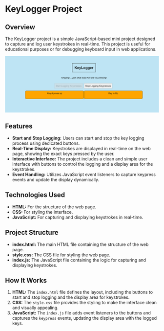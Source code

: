 # KeyLogger Project

## Overview

The KeyLogger project is a simple JavaScript-based mini project designed to capture and log user keystrokes in real-time. This project is useful for educational purposes or for debugging keyboard input in web applications.

![KeyLogger Screenshot](https://github.com/atharvakasodekar04/Key-Logger/blob/master/Demo.png)

## Features

- **Start and Stop Logging:** Users can start and stop the key logging process using dedicated buttons.
- **Real-Time Display:** Keystrokes are displayed in real-time on the web page, showing the exact keys pressed by the user.
- **Interactive Interface:** The project includes a clean and simple user interface with buttons to control the logging and a display area for the keystrokes.
- **Event Handling:** Utilizes JavaScript event listeners to capture keypress events and update the display dynamically.

## Technologies Used

- **HTML:** For the structure of the web page.
- **CSS:** For styling the interface.
- **JavaScript:** For capturing and displaying keystrokes in real-time.

## Project Structure

- **index.html:** The main HTML file containing the structure of the web page.
- **style.css:** The CSS file for styling the web page.
- **index.js:** The JavaScript file containing the logic for capturing and displaying keystrokes.

## How It Works

1. **HTML:** The `index.html` file defines the layout, including the buttons to start and stop logging and the display area for keystrokes.
2. **CSS:** The `style.css` file provides the styling to make the interface clean and visually appealing.
3. **JavaScript:** The `index.js` file adds event listeners to the buttons and captures the `keypress` events, updating the display area with the logged keys.


